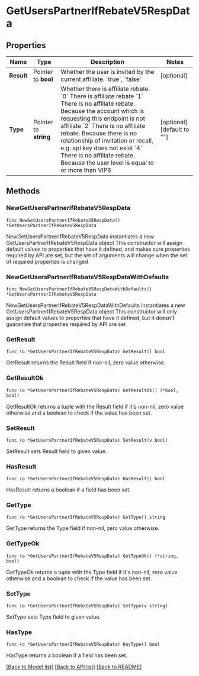 # GetUsersPartnerIfRebateV5RespData

## Properties

Name | Type | Description | Notes
------------ | ------------- | ------------- | -------------
**Result** | Pointer to **bool** | Whether the user is invited by the current affiliate. &#x60;true&#x60;, &#x60;false&#x60; | [optional] 
**Type** | Pointer to **string** | Whether there is affiliate rebate.  &#x60;0&#x60; There is affiliate rebate  &#x60;1&#x60; There is no affiliate rebate. Because the account which is requesting this endpoint is not affiliate   &#x60;2&#x60; There is no affiliate rebate. Because there is no relationship of invitation or recall, e.g. api key does not exist   &#x60;4&#x60; There is no affiliate rebate. Because the user level is equal to or more than VIP6 | [optional] [default to ""]

## Methods

### NewGetUsersPartnerIfRebateV5RespData

`func NewGetUsersPartnerIfRebateV5RespData() *GetUsersPartnerIfRebateV5RespData`

NewGetUsersPartnerIfRebateV5RespData instantiates a new GetUsersPartnerIfRebateV5RespData object
This constructor will assign default values to properties that have it defined,
and makes sure properties required by API are set, but the set of arguments
will change when the set of required properties is changed

### NewGetUsersPartnerIfRebateV5RespDataWithDefaults

`func NewGetUsersPartnerIfRebateV5RespDataWithDefaults() *GetUsersPartnerIfRebateV5RespData`

NewGetUsersPartnerIfRebateV5RespDataWithDefaults instantiates a new GetUsersPartnerIfRebateV5RespData object
This constructor will only assign default values to properties that have it defined,
but it doesn't guarantee that properties required by API are set

### GetResult

`func (o *GetUsersPartnerIfRebateV5RespData) GetResult() bool`

GetResult returns the Result field if non-nil, zero value otherwise.

### GetResultOk

`func (o *GetUsersPartnerIfRebateV5RespData) GetResultOk() (*bool, bool)`

GetResultOk returns a tuple with the Result field if it's non-nil, zero value otherwise
and a boolean to check if the value has been set.

### SetResult

`func (o *GetUsersPartnerIfRebateV5RespData) SetResult(v bool)`

SetResult sets Result field to given value.

### HasResult

`func (o *GetUsersPartnerIfRebateV5RespData) HasResult() bool`

HasResult returns a boolean if a field has been set.

### GetType

`func (o *GetUsersPartnerIfRebateV5RespData) GetType() string`

GetType returns the Type field if non-nil, zero value otherwise.

### GetTypeOk

`func (o *GetUsersPartnerIfRebateV5RespData) GetTypeOk() (*string, bool)`

GetTypeOk returns a tuple with the Type field if it's non-nil, zero value otherwise
and a boolean to check if the value has been set.

### SetType

`func (o *GetUsersPartnerIfRebateV5RespData) SetType(v string)`

SetType sets Type field to given value.

### HasType

`func (o *GetUsersPartnerIfRebateV5RespData) HasType() bool`

HasType returns a boolean if a field has been set.


[[Back to Model list]](../README.md#documentation-for-models) [[Back to API list]](../README.md#documentation-for-api-endpoints) [[Back to README]](../README.md)



